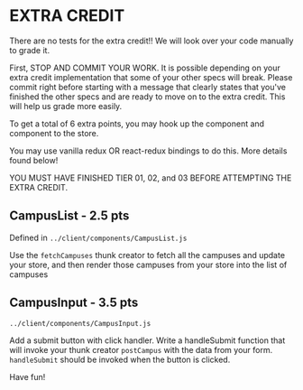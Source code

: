 # EXTRA CREDIT

There are no tests for the extra credit!! We will look over your code manually to grade it.

First, STOP AND COMMIT YOUR WORK. It is possible depending on your extra credit implementation that some of your other specs will break. Please commit right before starting with a message that clearly states that you've finished the other specs and are ready to move on to the extra credit. This will help us grade more easily.

To get a total of 6 extra points, you may hook up the <CampusList /> component and <CampusInput /> component to the store.

You may use vanilla redux OR react-redux bindings to do this. More details found below!

YOU MUST HAVE FINISHED TIER 01, 02, and 03 BEFORE ATTEMPTING THE EXTRA CREDIT.

## CampusList - 2.5 pts

Defined in `../client/components/CampusList.js`

Use the `fetchCampuses` thunk creator to fetch all the campuses and update your store, and then render those campuses from your store into the list of campuses

## CampusInput - 3.5 pts

`../client/components/CampusInput.js`

Add a submit button with click handler. Write a handleSubmit function that will invoke your thunk creator `postCampus` with the data from your form. `handleSubmit` should be invoked when the button is clicked.

Have fun!
